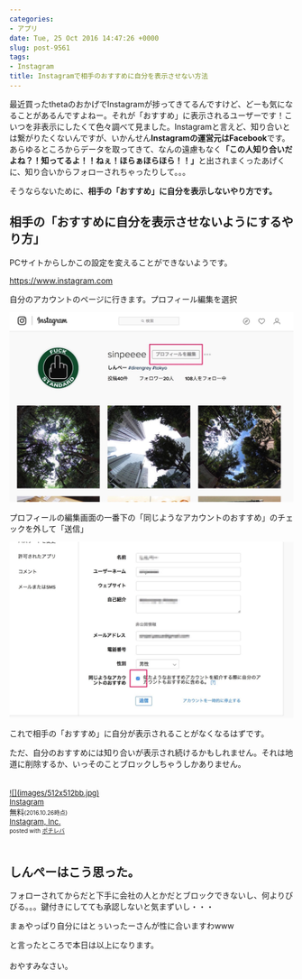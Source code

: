 ```yaml
---
categories:
- アプリ
date: Tue, 25 Oct 2016 14:47:26 +0000
slug: post-9561
tags:
- Instagram
title: Instagramで相手のおすすめに自分を表示させない方法
---
```


最近買ったthetaのおかげでInstagramが捗ってきてるんですけど、どーも気になることがあるんですよねー。それが「おすすめ」に表示されるユーザーです！こいつを非表示にしたくて色々調べて見ました。<!--more-->Instagramと言えど、知り合いとは繋がりたくないんですが、いかんせん<strong>Instagramの運営元はFacebook</strong>です。あらゆるところからデータを取ってきて、なんの遠慮もなく<strong>「この人知り合いだよね？！知ってるよ！！ねぇ！ほらぁほらほら！！」</strong>と出されまくったあげくに、知り合いからフォローされちゃったりして。。。

そうならないために、<strong>相手の「おすすめ」に自分を表示しないやり方です。
</strong>

<h2>相手の「おすすめに自分を表示させないようにするやり方」</h2>

PCサイトからしかこの設定を変えることができないようです。

<a href="https://www.instagram.com">https://www.instagram.com</a>

自分のアカウントのページに行きます。プロフィール編集を選択

![](images/88a8dc0fafe1dc5db8fdaf78a91334ae.jpg)

プロフィールの編集画面の一番下の「同じようなアカウントのおすすめ」のチェックを外して「送信」

![](images/682a34c5b3817c6f23ac1532f533d6a5.jpg)

これで相手の「おすすめ」に自分が表示されることがなくなるはずです。

ただ、自分のおすすめには知り合いが表示され続けるかもしれません。それは地道に削除するか、いっそのことブロックしちゃうしかありません。

<div class="pochireba" style="text-align:left;font-size:small;padding:20px 0;/zoom: 1;overflow: hidden;"><a href="https://itunes.apple.com/jp/app/instagram/id389801252?mt=8&uo=4&at=11ld5P" target="_blank" rel="noopener">![](images/512x512bb.jpg)</a><div class="pochi_info" style="text-align:left;/zoom: 1;overflow: hidden;"><div class="pochi_name"><a href="https://itunes.apple.com/jp/app/instagram/id389801252?mt=8&uo=4&at=11ld5P" target="_blank" rel="noopener">Instagram</a></div><div class="pochi_price" style="display:inline;">無料</div><div class="pochi_time" style="font-size:x-small;display:inline;">(2016.10.26時点)</div><div class="pochi_seller"><a href="https://itunes.apple.com/jp/developer/instagram-inc./id389801255?uo=4&at=11ld5P" target="_blank" rel="noopener">Instagram, Inc.</a></div><div class="pochi_post" style="font-size:x-small;">posted with <a href="http://pochireba.com" rel="nofollow noopener" target="_blank">ポチレバ</a></div></div><div class="pochireba-footer" style="clear: left"></div></div>


<h2>しんぺーはこう思った。</h2>

フォローされてからだと下手に会社の人とかだとブロックできないし、何よりびびる。。。鍵付きにしてても承認しないと気まずいし・・・

まぁやっぱり自分にはとぅいったーさんが性に合いますわwww


と言ったところで本日は以上になります。<br><br>おやすみなさい。